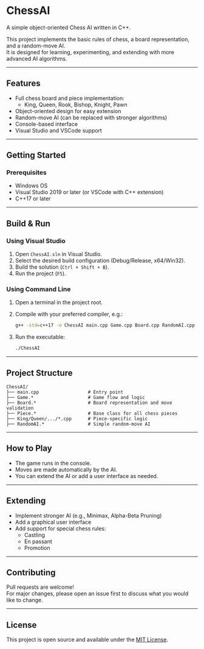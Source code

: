 # ChessAI

A simple object-oriented Chess AI written in C++.

This project implements the basic rules of chess, a board representation, and a random-move AI.  
It is designed for learning, experimenting, and extending with more advanced AI algorithms.

---

## Features

- Full chess board and piece implementation:
  - King, Queen, Rook, Bishop, Knight, Pawn
- Object-oriented design for easy extension
- Random-move AI (can be replaced with stronger algorithms)
- Console-based interface
- Visual Studio and VSCode support

---

## Getting Started

### Prerequisites

- Windows OS
- Visual Studio 2019 or later (or VSCode with C++ extension)
- C++17 or later

---

## Build & Run

### Using Visual Studio

1. Open `ChessAI.sln` in Visual Studio.
2. Select the desired build configuration (Debug/Release, x64/Win32).
3. Build the solution (`Ctrl + Shift + B`).
4. Run the project (`F5`).

### Using Command Line

1. Open a terminal in the project root.
2. Compile with your preferred compiler, e.g.:

   ```bash
   g++ -std=c++17 -o ChessAI main.cpp Game.cpp Board.cpp RandomAI.cpp Pieces/*.cpp
   ```

3. Run the executable:

   ```bash
   ./ChessAI
   ```

---

## Project Structure

```
ChessAI/
├── main.cpp                  # Entry point
├── Game.*                    # Game flow and logic
├── Board.*                   # Board representation and move validation
├── Piece.*                   # Base class for all chess pieces
├── King/Queen/.../*.cpp      # Piece-specific logic
├── RandomAI.*                # Simple random-move AI
```

---

## How to Play

- The game runs in the console.
- Moves are made automatically by the AI.
- You can extend the AI or add a user interface as needed.

---

## Extending

- Implement stronger AI (e.g., Minimax, Alpha-Beta Pruning)
- Add a graphical user interface
- Add support for special chess rules:
  - Castling
  - En passant
  - Promotion

---

## Contributing

Pull requests are welcome!  
For major changes, please open an issue first to discuss what you would like to change.

---

## License

This project is open source and available under the [MIT License](LICENSE).
